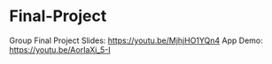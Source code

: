 # Final-Project
Group Final Project 
Slides: https://youtu.be/MjhjHO1YQn4 App Demo: https://youtu.be/AorIaXi_5-I
